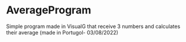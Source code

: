 # AverageProgram
Simple program made in VisualG that receive 3 numbers and calculates their average (made in Portugol- 03/08/2022)
